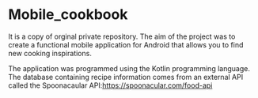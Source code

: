 # Mobile_cookbook
It is a copy of orginal private repository. The aim of the project was to create a functional mobile application for Android that allows you to find new cooking inspirations.

The application was programmed using the Kotlin programming language. The database containing recipe information comes from an external API called the Spoonacaular API:https://spoonacular.com/food-api

